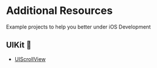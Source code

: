 # Additional Resources

Example projects to help you better under iOS Development 

## UIKit 🎨
- [UIScrollView](UIKit/UIScrollView/README.md)
